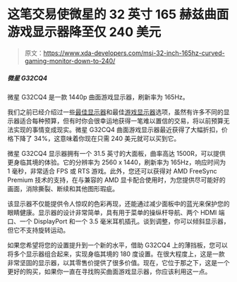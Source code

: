 # 这笔交易使微星的 32 英寸 165 赫兹曲面游戏显示器降至仅 240 美元

> 原文：<https://www.xda-developers.com/msi-32-inch-165hz-curved-gaming-monitor-down-to-240/>

##### 微星 G32CQ4

微星 G32CQ4 是一款 1440p 曲面游戏显示器，刷新率为 165Hz。

我们之前已经介绍过一些[最佳显示器](https://www.xda-developers.com/best-monitors/)和最佳[游戏显示器](https://www.xda-developers.com/best-gaming-monitors/)选项，虽然有许多不同的显示器适合每种预算，但有时你会很幸运地获得一笔难以置信的交易，将以前预算无法实现的事情变成现实。微星 G32CQ4 曲面游戏显示器最近获得了大幅折扣，价格下降了 34%，这意味着你现在只需 240 美元就可以买到它。

微星 G32CQ4 显示器拥有一个 31.5 英寸的大面板，曲率高达 1500R，可以提供更身临其境的体验。它的分辨率为 2560 x 1440，刷新率为 165Hz，响应时间为 1 毫秒，非常适合 FPS 或 RTS 游戏。此外，您还可以获得对 AMD FreeSync Premium 技术的支持，在与兼容的 AMD 显卡配合使用时，为您提供尽可能好的画面，消除撕裂、断续和其他图形瑕疵。

该显示器不仅能提供令人惊叹的色彩再现，还能通过减少面板中的蓝光来保护您的眼睛健康。显示器的设计非常简单，具有用于菜单的操纵杆导航、两个 HDMI 端口、一个 DisplayPort 和一个 3.5 毫米耳机插孔。谈到调整，你可以倾斜显示器，但它不支持旋转运动。

如果您希望将您的设置提升到一个新的水平，借助 G32CQ4 上的薄挡板，您可以将多个显示器组合起来，实现身临其境的 180 度设置。在很大程度上，这是一款非常坚固的显示器，以其零售价提供了很多价值。现在，它位于那之下，这是一个更好的购买，如果你一直在寻找购买曲面游戏显示器，你应该利用这一点。